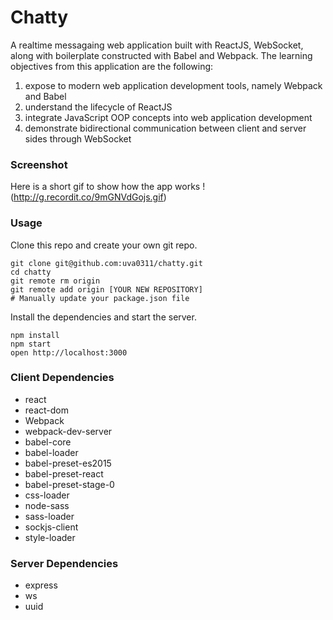 Chatty
=====================

A realtime messagaing web application built with ReactJS, WebSocket, along with boilerplate constructed with Babel and Webpack. The learning objectives from this application are the following:

1. expose to modern web application development tools, namely Webpack and Babel
2. understand the lifecycle of ReactJS
3. integrate JavaScript OOP concepts into web application development
4. demonstrate bidirectional communication between client and server sides through
   WebSocket


### Screenshot
Here is a short gif to show how the app works
!(http://g.recordit.co/9mGNVdGojs.gif)


### Usage

Clone this repo and create your own git repo.

```
git clone git@github.com:uva0311/chatty.git
cd chatty
git remote rm origin
git remote add origin [YOUR NEW REPOSITORY]
# Manually update your package.json file
```

Install the dependencies and start the server.

```
npm install
npm start
open http://localhost:3000
```

### Client Dependencies

* react
* react-dom
* Webpack
* webpack-dev-server
* babel-core
* babel-loader
* babel-preset-es2015
* babel-preset-react
* babel-preset-stage-0
* css-loader
* node-sass
* sass-loader
* sockjs-client
* style-loader

### Server Dependencies

* express
* ws
* uuid




